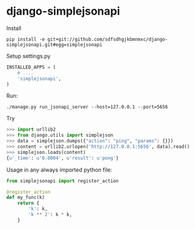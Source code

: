django-simplejsonapi
====================

Install
```
pip install -e git+git://github.com/sdfsdhgjkbmnmxc/django-simplejsonapi.git#egg=simplejsonapi
```

Setup settings.py
```python 
INSTALLED_APPS = (
    # ....
    'simplejsonapi',
)
```

Run:
```
./manage.py run_jsonapi_server --host=127.0.0.1 --port=5656
```

Try
```python
>>> import urllib2
>>> from django.utils import simplejson
>>> data = simplejson.dumps({"action": "ping", "params": {}})
>>> content = urllib2.urlopen('http://127.0.0.1:5656', data).read()
>>> simplejson.loads(content)
{u'_time': u'0.0004', u'result': u'pong'}

```

Usage in any always imported python file:
```python 
from simplejsonapi import register_action 

@register_action
def my_func(k)
    return {
        'k': k,
        'k ** 2': k * k,
    }
```
